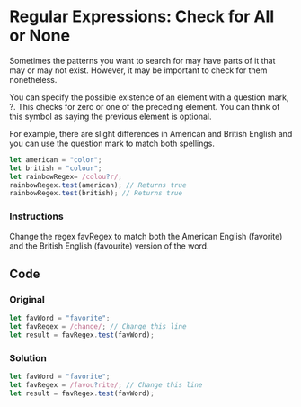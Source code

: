 # Regular Expressions: Check for All or None

Sometimes the patterns you want to search for may have parts of it that may or may not exist. However, it may be important to check for them nonetheless.

You can specify the possible existence of an element with a question mark, ?. This checks for zero or one of the preceding element. You can think of this symbol as saying the previous element is optional.

For example, there are slight differences in American and British English and you can use the question mark to match both spellings.

```javascript
let american = "color";
let british = "colour";
let rainbowRegex= /colou?r/;
rainbowRegex.test(american); // Returns true
rainbowRegex.test(british); // Returns true
```

### Instructions

Change the regex favRegex to match both the American English (favorite) and the British English (favourite) version of the word.

## Code

### Original

```javascript
let favWord = "favorite";
let favRegex = /change/; // Change this line
let result = favRegex.test(favWord);
```

### Solution

```javascript
let favWord = "favorite";
let favRegex = /favou?rite/; // Change this line
let result = favRegex.test(favWord);
```

